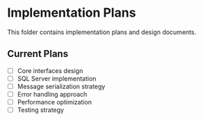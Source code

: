 # Implementation Plans

This folder contains implementation plans and design documents.

## Current Plans
- [ ] Core interfaces design
- [ ] SQL Server implementation
- [ ] Message serialization strategy
- [ ] Error handling approach
- [ ] Performance optimization
- [ ] Testing strategy

<!-- Detailed plans will be added here as they are developed -->